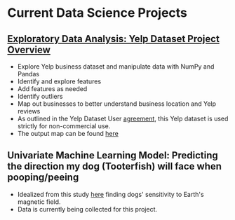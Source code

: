 # Current Data Science Projects

## [Exploratory Data Analysis: Yelp Dataset Project Overview](https://github.com/dgonzales8096/Dennis_Gonzales_Project_Portfolio/blob/main/Yelp%20EDA%20Project.ipynb)

- Explore Yelp business dataset and manipulate data with NumPy and Pandas
- Identify and explore features 
- Add features as needed
- Identify outliers
- Map out businesses to better understand business location and Yelp reviews
- As outlined in the Yelp Dataset User [agreement](https://github.com/dgonzales8096/Dennis_Gonzales_Project_Portfolio/blob/main/Yelp_Dataset_User_Agreement.pdf), this Yelp dataset is used strictly for non-commercial use.
- The output map can be found [here](https://dgonzales8096.github.io/Dennis_Gonzales_Project_html_files/Yelp_biz_map.html)


## Univariate Machine Learning Model: Predicting the direction my dog (Tooterfish) will face when pooping/peeing

- Idealized from this study [here](chrome-extension://efaidnbmnnnibpcajpcglclefindmkaj/viewer.html?pdfurl=https%3A%2F%2Ffrontiersinzoology.biomedcentral.com%2Ftrack%2Fpdf%2F10.1186%2F1742-9994-10-80.pdf&clen=1493799&chunk=true) finding dogs' sensitivity to Earth's magnetic field.
- Data is currently being collected for this project.
